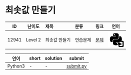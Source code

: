 # 최솟값 만들기

| ID | 난이도 | 제목 | 분류 | 링크 | 언어 |
| -- | ---- | :-- | :-- | --- | --- |
| 12941 | Level 2 | 최솟값 만들기 | 연습문제 | [문제](https://programmers.co.kr/learn/courses/30/lessons/12941) | [![python3](/assets/python3.svg)](submit.py) |

| 언어 | short | solution | submit |
| --- | ----- | -------- | ------ |
| Python3 | - | - | [submit.py](submit.py) |
